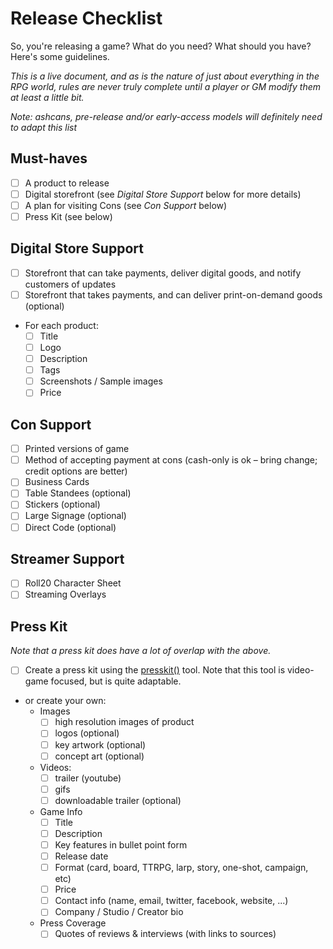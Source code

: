 # Release Checklist

So, you're releasing a game? What do you need? What should you have? Here's some guidelines.

*This is a live document, and as is the nature of just about everything in the RPG world, rules are never truly complete until a player or GM modify them at least a little bit.*

*Note: ashcans, pre-release and/or early-access models will definitely need to adapt this list*

## Must-haves

- [ ] A product to release
- [ ] Digital storefront (see *Digital Store Support* below for more details)
- [ ] A plan for visiting Cons (see *Con Support* below)
- [ ] Press Kit (see below)

## Digital Store Support

- [ ] Storefront that can take payments, deliver digital goods, and notify customers of updates
- [ ] Storefront that takes payments, and can deliver print-on-demand goods (optional)
- For each product:
  - [ ] Title
  - [ ] Logo
  - [ ] Description
  - [ ] Tags
  - [ ] Screenshots / Sample images
  - [ ] Price

## Con Support

- [ ] Printed versions of game
- [ ] Method of accepting payment at cons (cash-only is ok – bring change; credit options are better)
- [ ] Business Cards
- [ ] Table Standees (optional)
- [ ] Stickers (optional)
- [ ] Large Signage (optional)
- [ ] Direct Code (optional)

## Streamer Support

- [ ] Roll20 Character Sheet
- [ ] Streaming Overlays

## Press Kit

*Note that a press kit does have a lot of overlap with the above.*

- [ ] Create a press kit using the [presskit()](http://dopresskit.com/) tool. Note that this tool is video-game focused, but is quite adaptable.
- or create your own:
  - Images
    - [ ] high resolution images of product
    - [ ] logos (optional)
    - [ ] key artwork (optional)
    - [ ] concept art (optional)
  - Videos:
    - [ ] trailer (youtube)
    - [ ] gifs
    - [ ] downloadable trailer (optional)
  - Game Info
    - [ ] Title
    - [ ] Description
    - [ ] Key features in bullet point form
    - [ ] Release date
    - [ ] Format (card, board, TTRPG, larp, story, one-shot, campaign, etc)
    - [ ] Price
    - [ ] Contact info (name, email, twitter, facebook, website, ...)
    - [ ] Company / Studio / Creator bio
  - Press Coverage
    - [ ] Quotes of reviews & interviews (with links to sources)
